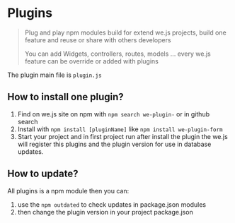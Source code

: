# Plugins

> Plug and play npm modules build for extend we.js projects, build one feature and reuse or share with others developers
> 
> You can add Widgets, controllers, routes, models ... every we.js feature can be override or added with plugins

The plugin main file is `plugin.js`

## How to install one plugin?

1. Find on we.js site on npm with `npm search we-plugin-` or in github search
2. Install with `npm install [pluginName]` like `npm install we-plugin-form`
3. Start your project and in first project run after install the plugin the we.js will register this plugins and the plugin version for use in database updates.


## How to update?

All plugins is a npm module then you can:

1. use the `npm outdated` to check updates in package.json modules
2. then change the plugin version in your project package.json

